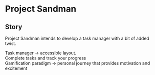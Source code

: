 # Project Sandman

## Story

Project Sandman intends to develop a task manager with a bit of added twist.

Task manager -> accessible layout.  
Complete tasks and track your progress   
Gamification paradigm -> personal journey that provides motivation and excitement  

